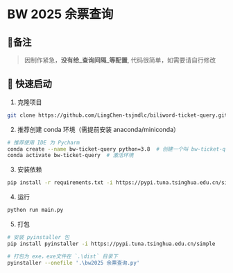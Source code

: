 # BW 2025 余票查询

## 🛑备注
> 因制作紧急，**没有给_查询间隔_等配置**, 代码很简单，如需要请自行修改

## 🚀 快速启动

1. 克隆项目
``` bash
git clone https://github.com/LingChen-tsjmdlc/biliword-ticket-query.git
```

2. 推荐创建 conda 环境（需提前安装 anaconda/miniconda）
```bash
# 推荐使用 IDE 为 Pycharm
conda create --name bw-ticket-query python=3.8  # 创建一个叫 bw-ticket-query 的环境
conda activate bw-ticket-query  # 激活环境
```

3. 安装依赖
``` bash
pip install -r requirements.txt -i https://pypi.tuna.tsinghua.edu.cn/simple
```

4. 运行
``` bash
python run main.py
```
5. 打包
```bash
# 安装 pyinstaller 包
pip install pyinstaller -i https://pypi.tuna.tsinghua.edu.cn/simple
```
```bash
# 打包为 exe，exe文件在 `.\dist` 目录下
pyinstaller --onefile '.\bw2025 余票查询.py'
```